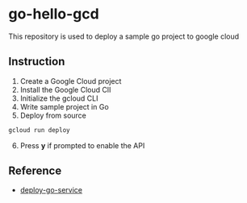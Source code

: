 # go-hello-gcd 

This repository is used to deploy a sample go project to google cloud

## Instruction

1. Create a Google Cloud project
2. Install the Google Cloud ClI 
3. Initialize the gcloud CLI
4. Write sample project in Go
5. Deploy from source
```sh
gcloud run deploy
```
6. Press **y** if prompted to enable the API

## Reference

- [deploy-go-service](https://cloud.google.com/run/docs/quickstarts/build-and-deploy/deploy-go-service)
